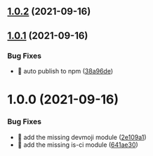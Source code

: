 ## [1.0.2](https://github.com/a-action/semantic-release-config/compare/v1.0.1...v1.0.2) (2021-09-16)

## [1.0.1](https://github.com/a-action/semantic-release-config/compare/v1.0.0...v1.0.1) (2021-09-16)


### Bug Fixes

* 🐛 auto publish to npm ([38a96de](https://github.com/a-action/semantic-release-config/commit/38a96de3a5e9f7d48b58a5e2b1881e5946b02f18))

# 1.0.0 (2021-09-16)


### Bug Fixes

* 🐛 add the missing devmoji module ([2e109a1](https://github.com/a-action/semantic-release-config/commit/2e109a18b04201f7496a464bec2d80670fd3575a))
* 🐛 add the missing is-ci module ([641ae30](https://github.com/a-action/semantic-release-config/commit/641ae302b75a4f689b56256915fb4cb24989e3c3))
